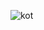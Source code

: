 ![kot](https://user-images.githubusercontent.com/89851069/164305822-0f596f0a-bdac-4e82-a75b-970dd4027780.png)
